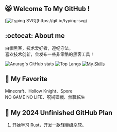 ## 😸 Welcome To My GitHub !
[![Typing SVG](https://readme-typing-svg.demolab.com?font=&pause=1000&color=00FF00&background=000000&vCenter=true&random=false&width=435&lines=%E2%AC%9B%3E+No+System+Is+Safe.)](https://git.io/typing-svg)
## :octocat: About me
白帽黑客，技术爱好者，遵纪守法。  
喜欢技术创新，会发布一些非常酷的黑客工具！  

![Anurag's GitHub stats](https://github-readme-stats.vercel.app/api?username=HackerCalico&show_icons=true&theme=transparent)
![Top Langs](https://github-readme-stats.vercel.app/api/top-langs/?username=HackerCalico&layout=compact&exclude_repo=HackerCalico.github.io)
[![My Skills](https://skillicons.dev/icons?i=c,c++,c#,rust,go,python)](https://skillicons.dev)
## 💛 My Favorite
Minecraft、Hollow Knight、Spore  
NO GAME NO LIFE、呪術廻戦、無職転生
## 📆 My 2024 Unfinished GitHub Plan
1. 开始学习 Rust，开发一款轻量级杀软。
